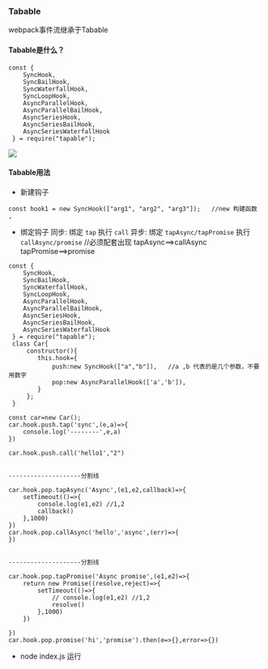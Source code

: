 ### Tabable
webpack事件流继承于Tabable
#### Tabable是什么？
```
const {
    SyncHook,
    SyncBailHook,
    SyncWaterfallHook,
    SyncLoopHook,
    AsyncParallelHook,
    AsyncParallelBailHook,
    AsyncSeriesHook,
    AsyncSeriesBailHook,
    AsyncSeriesWaterfallHook
 } = require("tapable");
```

![](https://user-gold-cdn.xitu.io/2019/4/11/16a0c20cd1cb7ec5?w=1126&h=510&f=png&s=91197)

#### Tabable用法
- 新建钩子
```
const hook1 = new SyncHook(["arg1", "arg2", "arg3"]);   //new 构建函数 ,  
```
- 绑定钩子
同步: 绑定 ```tap``` 执行 ```call```
异步: 绑定 ```tapAsync/tapPromise``` 执行 ```callAsync/promise```   //必须配套出现 tapAsync==>callAsync  tapPromise==>promise

```
const {
    SyncHook,
    SyncBailHook,
    SyncWaterfallHook,
    SyncLoopHook,
    AsyncParallelHook,
    AsyncParallelBailHook,
    AsyncSeriesHook,
    AsyncSeriesBailHook,
    AsyncSeriesWaterfallHook
 } = require("tapable");
 class Car{
     constructor(){
        this.hook={
            push:new SyncHook(["a","b"]),   //a ,b 代表的是几个参数，不要用数字
            pop:new AsyncParallelHook(['a','b']),
        }
     };
 }

const car=new Car();
car.hook.push.tap('sync',(e,a)=>{
    console.log('--------',e,a)
})

car.hook.push.call('hello1',"2")


--------------------分割线

car.hook.pop.tapAsync('Async',(e1,e2,callback)=>{
    setTimeout(()=>{
        console.log(e1,e2) //1,2
        callback()
    },1000)
})
car.hook.pop.callAsync('hello','async',(err)=>{
})


--------------------分割线

car.hook.pop.tapPromise('Async promise',(e1,e2)=>{
    return new Promise((resolve,reject)=>{
        setTimeout(()=>{
            // console.log(e1,e2) //1,2
            resolve()
        },1000)
    })
    
})
car.hook.pop.promise('hi','promise').then(e=>{},error=>{})

```

- node index.js 运行
